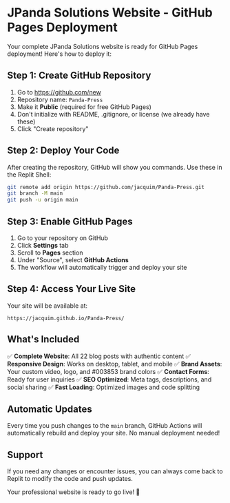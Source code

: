 # JPanda Solutions Website - GitHub Pages Deployment

Your complete JPanda Solutions website is ready for GitHub Pages deployment! Here's how to deploy it:

## Step 1: Create GitHub Repository

1. Go to https://github.com/new
2. Repository name: `Panda-Press`
3. Make it **Public** (required for free GitHub Pages)
4. Don't initialize with README, .gitignore, or license (we already have these)
5. Click "Create repository"

## Step 2: Deploy Your Code

After creating the repository, GitHub will show you commands. Use these in the Replit Shell:

```bash
git remote add origin https://github.com/jacquim/Panda-Press.git
git branch -M main
git push -u origin main
```

## Step 3: Enable GitHub Pages

1. Go to your repository on GitHub
2. Click **Settings** tab
3. Scroll to **Pages** section
4. Under "Source", select **GitHub Actions**
5. The workflow will automatically trigger and deploy your site

## Step 4: Access Your Live Site

Your site will be available at:
```
https://jacquim.github.io/Panda-Press/
```

## What's Included

✅ **Complete Website**: All 22 blog posts with authentic content
✅ **Responsive Design**: Works on desktop, tablet, and mobile
✅ **Brand Assets**: Your custom video, logo, and #003853 brand colors
✅ **Contact Forms**: Ready for user inquiries
✅ **SEO Optimized**: Meta tags, descriptions, and social sharing
✅ **Fast Loading**: Optimized images and code splitting

## Automatic Updates

Every time you push changes to the `main` branch, GitHub Actions will automatically rebuild and deploy your site. No manual deployment needed!

## Support

If you need any changes or encounter issues, you can always come back to Replit to modify the code and push updates.

Your professional website is ready to go live! 🚀